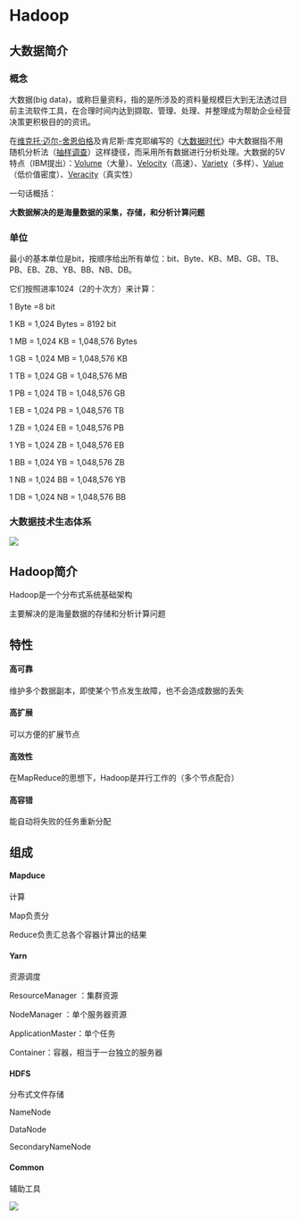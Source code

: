 # Hadoop

## 大数据简介

### 概念

大数据(big data)，或称巨量资料，指的是所涉及的资料量规模巨大到无法透过目前主流软件工具，在合理时间内达到撷取、管理、处理、并整理成为帮助企业经营决策更积极目的的资讯。

在[维克托·迈尔-舍恩伯格](https://baike.baidu.com/item/维克托·迈尔-舍恩伯格)及肯尼斯·库克耶编写的《[大数据时代](https://baike.baidu.com/item/大数据时代/15434499)》中大数据指不用随机分析法（[抽样调查](https://baike.baidu.com/item/抽样调查)）这样捷径，而采用所有数据进行分析处理。大数据的5V特点（IBM提出）：[Volume](https://baike.baidu.com/item/Volume/17610592)（大量）、[Velocity](https://baike.baidu.com/item/Velocity/1398152)（高速）、[Variety](https://baike.baidu.com/item/Variety/191328)（多样）、[Value](https://baike.baidu.com/item/Value/2285610)（低价值密度）、[Veracity](https://baike.baidu.com/item/Veracity/19362178)（真实性）

一句话概括：

**大数据解决的是海量数据的采集，存储，和分析计算问题**

### 单位

最小的基本单位是bit，按顺序给出所有单位：bit、Byte、KB、MB、GB、TB、PB、EB、ZB、YB、BB、NB、DB。

它们按照进率1024（2的十次方）来计算：

1 Byte =8 bit

1 KB = 1,024 Bytes = 8192 bit

1 MB = 1,024 KB = 1,048,576 Bytes

1 GB = 1,024 MB = 1,048,576 KB

1 TB = 1,024 GB = 1,048,576 MB

1 PB = 1,024 TB = 1,048,576 GB

1 EB = 1,024 PB = 1,048,576 TB

1 ZB = 1,024 EB = 1,048,576 PB

1 YB = 1,024 ZB = 1,048,576 EB

1 BB = 1,024 YB = 1,048,576 ZB

1 NB = 1,024 BB = 1,048,576 YB

1 DB = 1,024 NB = 1,048,576 BB

### 大数据技术生态体系

[![](https://pic.imgdb.cn/item/613dc60144eaada739380130.jpg)](https://pic.imgdb.cn/item/613dc60144eaada739380130.jpg)

## Hadoop简介

Hadoop是一个分布式系统基础架构

主要解决的是海量数据的存储和分析计算问题

## 特性

#### 高可靠

维护多个数据副本，即使某个节点发生故障，也不会造成数据的丢失

#### 高扩展

可以方便的扩展节点

#### 高效性

在MapReduce的思想下，Hadoop是并行工作的（多个节点配合）

#### 高容错

能自动将失败的任务重新分配

## 组成

#### Mapduce

计算

Map负责分

Reduce负责汇总各个容器计算出的结果

#### Yarn

资源调度

ResourceManager ：集群资源

NodeManager ：单个服务器资源

ApplicationMaster：单个任务

Container：容器，相当于一台独立的服务器

#### HDFS

分布式文件存储

NameNode

DataNode

SecondaryNameNode

#### Common

辅助工具

[![](https://pic.imgdb.cn/item/613dbed144eaada7392d5ea9.jpg)](https://pic.imgdb.cn/item/613dbed144eaada7392d5ea9.jpg)





